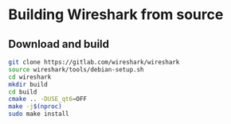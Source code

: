 # Building Wireshark from source


## Download and build
```bash
git clone https://gitlab.com/wireshark/wireshark
source wireshark/tools/debian-setup.sh
cd wireshark
mkdir build
cd build
cmake .. -DUSE_qt6=OFF
make -j$(nproc)
sudo make install
```

